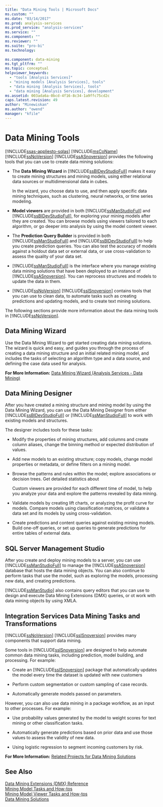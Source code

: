 ```yaml
---
title: "Data Mining Tools | Microsoft Docs"
ms.custom: ""
ms.date: "03/14/2017"
ms.prod: analysis-services
ms.prod_service: "analysis-services"
ms.service: ""
ms.component: ""
ms.reviewer: ""
ms.suite: "pro-bi"
ms.technology: 
  
ms.component: data-mining
ms.tgt_pltfrm: ""
ms.topic: conceptual
helpviewer_keywords: 
  - "tools [Analysis Services]"
  - "mining models [Analysis Services], tools"
  - "data mining [Analysis Services], tools"
  - "data mining [Analysis Services], development"
ms.assetid: 003ada6a-0bcd-4f16-8c34-1a9ffc75cd2c
caps.latest.revision: 49
author: "Minewiskan"
ms.author: "owend"
manager: "kfile"
---
```

# Data Mining Tools
[!INCLUDE[ssas-appliesto-sqlas](../../includes/ssas-appliesto-sqlas.md)]
  [!INCLUDE[msCoName](../../includes/msconame-md.md)] [!INCLUDE[ssNoVersion](../../includes/ssnoversion-md.md)] [!INCLUDE[ssASnoversion](../../includes/ssasnoversion-md.md)] provides the following tools that you can use to create data mining solutions:  
  
-   The **Data Mining Wizard** in [!INCLUDE[ssBIDevStudioFull](../../includes/ssbidevstudiofull-md.md)] makes it easy to create mining structures and mining models, using either relational data sources or multidimensional data in cubes.  
  
     In the wizard, you choose data to use, and then apply specific data mining techniques, such as clustering, neural networks, or time series modeling.  
  
-   **Model viewers** are provided in both [!INCLUDE[ssManStudioFull](../../includes/ssmanstudiofull-md.md)] and [!INCLUDE[ssBIDevStudioFull](../../includes/ssbidevstudiofull-md.md)], for exploring your mining models after they are created.  You can browse models using viewers tailored to each algorithm, or go deeper into analysis by using the model content viewer.  
  
-   The **Prediction Query Builder** is provided in both [!INCLUDE[ssManStudioFull](../../includes/ssmanstudiofull-md.md)] and [!INCLUDE[ssBIDevStudioFull](../../includes/ssbidevstudiofull-md.md)] to help you create prediction queries. You can also test the accuracy of models against a holdout data set or external data, or use cross-validation to assess the quality of your data set.  
  
-   [!INCLUDE[ssManStudioFull](../../includes/ssmanstudiofull-md.md)] is the interface where you manage existing data mining solutions that have been deployed to an instance of [!INCLUDE[ssASnoversion](../../includes/ssasnoversion-md.md)]. You can reprocess structures and models to update the data in them.  
  
-   [!INCLUDE[ssNoVersion](../../includes/ssnoversion-md.md)] [!INCLUDE[ssISnoversion](../../includes/ssisnoversion-md.md)] contains tools that you can use to clean data, to automate tasks such as creating predictions and updating models, and to create text mining solutions.  
  
 The following sections provide more information about the data mining tools in [!INCLUDE[ssNoVersion](../../includes/ssnoversion-md.md)].  
  
## Data Mining Wizard  
 Use the Data Mining Wizard to get started creating data mining solutions. The wizard is quick and easy, and guides you through the process of creating a data mining structure and an initial related mining model, and includes the tasks of selecting an algorithm type and a data source, and defining the case data used for analysis.  
  
 **For More Information:** [Data Mining Wizard &#40;Analysis Services - Data Mining&#41;](../../analysis-services/data-mining/data-mining-wizard-analysis-services-data-mining.md)  
  
## Data Mining Designer  
 After you have created a mining structure and mining model by using the Data Mining Wizard, you can use the Data Mining Designer from either [!INCLUDE[ssBIDevStudioFull](../../includes/ssbidevstudiofull-md.md)] or [!INCLUDE[ssManStudioFull](../../includes/ssmanstudiofull-md.md)] to work with existing models and structures.  
  
 The designer includes tools for these tasks:  
  
-   Modify the properties of mining structures, add columns and create column aliases, change the binning method or expected distribution of values.  
  
-   Add new models to an existing structure; copy models, change model properties or metadata, or define filters on a mining model.  
  
-   Browse the patterns and rules within the model; explore associations or decision trees. Get detailed statistics about  
  
     Custom viewers are provided for each different time of model, to help you analyze your data and explore the patterns revealed by data mining.  
  
-   Validate models by creating lift charts, or analyzing the profit curve for models. Compare models using classification matrices, or validate a data set and its models by using cross-validation.  
  
-   Create predictions and content queries against existing mining models. Build one-off queries, or set up queries to generate predictions for entire tables of external data.  
  
## SQL Server Management Studio  
 After you create and deploy mining models to a server, you can use [!INCLUDE[ssManStudioFull](../../includes/ssmanstudiofull-md.md)] to manage the [!INCLUDE[ssASnoversion](../../includes/ssasnoversion-md.md)] database that hosts the data mining objects. You can also continue to perform tasks that use the model, such as exploring the models, processing new data, and creating predictions.  
  
 [!INCLUDE[ssManStudio](../../includes/ssmanstudio-md.md)] also contains query editors that you can use to design and execute Data Mining Extensions (DMX) queries, or ot work with data mining objects by using XMLA.  
  
## Integration Services Data Mining Tasks and Transformations  
 [!INCLUDE[ssNoVersion](../../includes/ssnoversion-md.md)] [!INCLUDE[ssISnoversion](../../includes/ssisnoversion-md.md)] provides many components that support data mining.  
  
 Some tools in [!INCLUDE[ssISnoversion](../../includes/ssisnoversion-md.md)] are designed to help automate common data mining tasks, including prediction, model building, and processing. For example:  
  
-   Create an [!INCLUDE[ssISnoversion](../../includes/ssisnoversion-md.md)] package that automatically updates the model every time the dataset is updated with new customers  
  
-   Perform custom segmentation or custom sampling of case records.  
  
-   Automatically generate models passed on parameters.  
  
 However, you can also use data mining in a package workflow, as an input to other processes. For example:  
  
-   Use probability values generated by the model to weight scores for text mining or other classification tasks.  
  
-   Automatically generate predictions based on prior data and use those values to assess the validity of new data.  
  
-   Using logistic regression to segment incoming customers by risk.  
  
 **For More Information:** [Related Projects for Data Mining Solutions](../../analysis-services/data-mining/related-projects-for-data-mining-solutions.md)  
  
## See Also  
 [Data Mining Extensions &#40;DMX&#41; Reference](../../dmx/data-mining-extensions-dmx-reference.md)   
 [Mining Model Tasks and How-tos](../../analysis-services/data-mining/mining-model-tasks-and-how-tos.md)   
 [Mining Model Viewer Tasks and How-tos](../../analysis-services/data-mining/mining-model-viewer-tasks-and-how-tos.md)   
 [Data Mining Solutions](../../analysis-services/data-mining/data-mining-solutions.md)  
  
  
